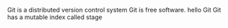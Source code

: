 Git is a distributed version control system
Git is free software.
hello Git
Git has a mutable index called stage
